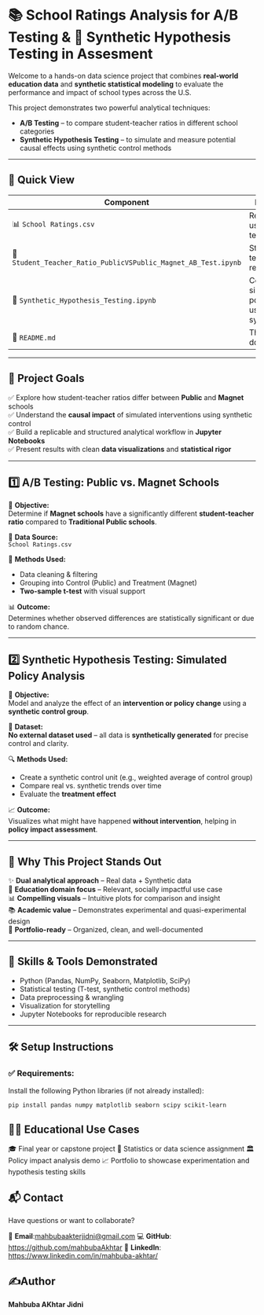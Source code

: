 # 📚 School Ratings Analysis for  A/B Testing  &  🧪 Synthetic Hypothesis Testing in Assesment

Welcome to a hands-on data science project that combines **real-world education data** and **synthetic statistical modeling** to evaluate the performance and impact of school types across the U.S.

This project demonstrates two powerful analytical techniques:
- **A/B Testing** – to compare student-teacher ratios in different school categories
- **Synthetic Hypothesis Testing** – to simulate and measure potential causal effects using synthetic control methods

---

## 📌 Quick View

| Component                      | Description                                                                 |
|-------------------------------|-----------------------------------------------------------------------------|
| 📊 `School Ratings.csv`       | Real dataset used for A/B testing                                          |
| 🧪 `Student_Teacher_Ratio_PublicVSPublic_Magnet_AB_Test.ipynb` | Statistical testing using real data                     |
| 🧠 `Synthetic_Hypothesis_Testing.ipynb`        | Controlled simulation of policy impact using synthetic data |
| 📝 `README.md`                 | This documentation                                                        |

---

## 🧠 Project Goals

✅ Explore how student-teacher ratios differ between **Public** and **Magnet** schools  
✅ Understand the **causal impact** of simulated interventions using synthetic control  
✅ Build a replicable and structured analytical workflow in **Jupyter Notebooks**  
✅ Present results with clean **data visualizations** and **statistical rigor**

---

## 1️⃣ A/B Testing: Public vs. Magnet Schools

📌 **Objective:**  
Determine if **Magnet schools** have a significantly different **student-teacher ratio** compared to **Traditional Public schools**.

📂 **Data Source:**  
`School Ratings.csv`

🔬 **Methods Used:**
- Data cleaning & filtering
- Grouping into Control (Public) and Treatment (Magnet)
- **Two-sample t-test** with visual support

📊 **Outcome:**  
Determines whether observed differences are statistically significant or due to random chance.

---

## 2️⃣ Synthetic Hypothesis Testing: Simulated Policy Analysis

📌 **Objective:**  
Model and analyze the effect of an **intervention or policy change** using a **synthetic control group**.

🧪 **Dataset:**  
**No external dataset used** – all data is **synthetically generated** for precise control and clarity.

🔍 **Methods Used:**
- Create a synthetic control unit (e.g., weighted average of control group)
- Compare real vs. synthetic trends over time
- Evaluate the **treatment effect**

📈 **Outcome:**  
Visualizes what might have happened **without intervention**, helping in **policy impact assessment**.

---

## 🌟 Why This Project Stands Out

✨ **Dual analytical approach** – Real data + Synthetic data  
📘 **Education domain focus** – Relevant, socially impactful use case  
📊 **Compelling visuals** – Intuitive plots for comparison and insight  
📚 **Academic value** – Demonstrates experimental and quasi-experimental design  
🚀 **Portfolio-ready** – Organized, clean, and well-documented

---

## 💼 Skills & Tools Demonstrated

- Python (Pandas, NumPy, Seaborn, Matplotlib, SciPy)
- Statistical testing (T-test, synthetic control methods)
- Data preprocessing & wrangling
- Visualization for storytelling
- Jupyter Notebooks for reproducible research

---

## 🛠️ Setup Instructions

### ✅ Requirements:
Install the following Python libraries (if not already installed):

```bash
pip install pandas numpy matplotlib seaborn scipy scikit-learn
```

## 🧑‍🏫 Educational Use Cases
🎓 Final year or capstone project
🔬 Statistics or data science assignment
🏛️ Policy impact analysis demo
📈 Portfolio to showcase experimentation and hypothesis testing skills

## 📬 Contact
Have questions or want to collaborate?

📧 **Email**:mahbubaakterjidni@gmail.com
💻 **GitHub**: https://github.com/mahbubaAkhtar
🔗 **LinkedIn**: https://www.linkedin.com/in/mahbuba-akhtar/

## ✍Author
 **Mahbuba AKhtar Jidni**

